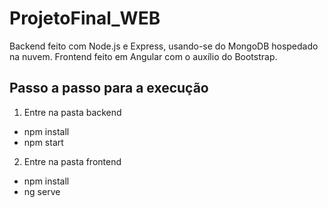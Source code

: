 # ProjetoFinal_WEB

Backend feito com Node.js e Express, usando-se do MongoDB hospedado na nuvem.
Frontend feito em Angular com o auxílio do Bootstrap.

## Passo a passo para a execução
1. Entre na pasta backend
  - npm install
  - npm start
  
2. Entre na pasta frontend
  - npm install
  - ng serve
